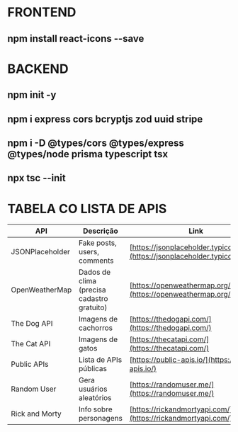 # FRONTEND
## npm install react-icons --save

# BACKEND
## npm init -y
## npm i express cors bcryptjs zod uuid stripe
## npm i -D @types/cors @types/express @types/node prisma typescript tsx
## npx tsc --init

# TABELA CO LISTA DE APIS

| API             | Descrição                                  | Link                                                                           |
| --------------- | ------------------------------------------ | ------------------------------------------------------------------------------ |
| JSONPlaceholder | Fake posts, users, comments                | [https://jsonplaceholder.typicode.com/](https://jsonplaceholder.typicode.com/) |
| OpenWeatherMap  | Dados de clima (precisa cadastro gratuito) | [https://openweathermap.org/api](https://openweathermap.org/api)               |
| The Dog API     | Imagens de cachorros                       | [https://thedogapi.com/](https://thedogapi.com/)                               |
| The Cat API     | Imagens de gatos                           | [https://thecatapi.com/](https://thecatapi.com/)                               |
| Public APIs     | Lista de APIs públicas                     | [https://public-apis.io/](https://public-apis.io/)                             |
| Random User     | Gera usuários aleatórios                   | [https://randomuser.me/](https://randomuser.me/)                               |
| Rick and Morty  | Info sobre personagens                     | [https://rickandmortyapi.com/](https://rickandmortyapi.com/)                   |
